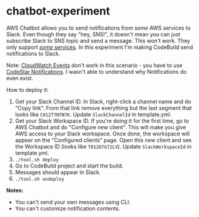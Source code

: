 # chatbot-experiment

AWS Chatbot allows you to send notifications from *some* AWS services to Slack. Even though they say "hey, SNS!", it doesn't mean you can just subscribe Slack to SNS topic and send a message. This won't work. They only support [*some* services](https://docs.aws.amazon.com/chatbot/latest/adminguide/related-services.html). In this experiment I'm making CodeBuild send notifications to Slack.

Note: [CloudWatch Events](https://github.com/agibalov/aws-experiment/blob/master/codebuild-experiment/template.yml) don't work in this scenario - you have to use [CodeStar Notifications](https://docs.aws.amazon.com/codestar-notifications/latest/userguide/welcome.html). I wasn't able to understand why Notifications do even exist.

How to deploy it:

1. Get your Slack Channel ID. In Slack, right-click a channel name and do "Copy link". From that link remove everything but the last segment that looks like `C012T7N7N7K`. Update `SlackChannelId` in template.yml.
2. Get your Slack Workspace ID. If you're doing it for the first time, go to AWS Chatbot and do "Configure new client". This will make you give AWS access to your Slack workspace. Once done, the workspace will appear on the "Configured clients" page. Open this new client and see the Workspace ID (looks like `T012D7G72LV`). Update `SlackWorkspaceId` in template.yml.
3. `./tool.sh deploy`
4. Go to CodeBuild project and start the build.
5. Messages should appear in Slack.
6. `./tool.sh undeploy`

**Notes:**

* You can't send your own messages using CLI.
* You can't customize notification contents.
